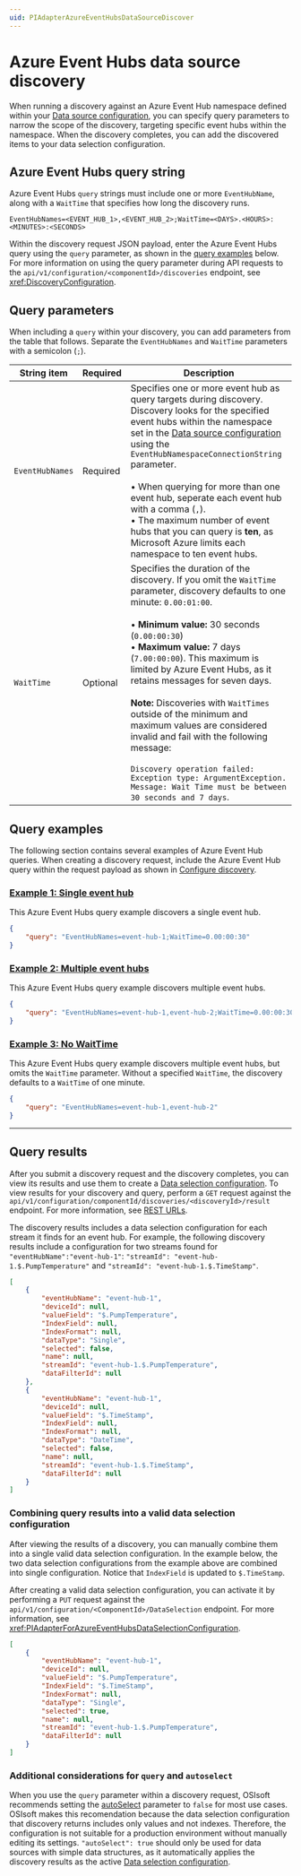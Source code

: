 ```yaml
---
uid: PIAdapterAzureEventHubsDataSourceDiscover
---
```


# Azure Event Hubs data source discovery

When running a discovery against an Azure Event Hub namespace defined within your [Data source configuration](xref:PIAdapterForAzureEventHubsDataSourceConfiguration), you can specify query parameters to narrow the scope of the discovery, targeting specific event hubs within the namespace. When the discovery completes, you can add the discovered items to your data selection configuration.

## Azure Event Hubs query string

Azure Event Hubs `query` strings must include one or more `EventHubName`, along with a `WaitTime` that specifies how long the discovery runs.

```text
EventHubNames=<EVENT_HUB_1>,<EVENT_HUB_2>;WaitTime=<DAYS>.<HOURS>:<MINUTES>:<SECONDS>
```

Within the discovery request JSON payload, enter the Azure Event Hubs query using the `query` parameter, as shown in the [query examples](#query-examples) below. For more information on using the query parameter during API requests to the `api/v1/configuration/<componentId>/discoveries` endpoint, see <xref:DiscoveryConfiguration>.


## Query parameters

When including a `query` within your discovery, you can add parameters from the table that follows. Separate the `EventHubNames` and `WaitTime` parameters with a semicolon (`;`).

String item | Required | Description
--|--|--
`EventHubNames` | Required | Specifies one or more event hub as query targets during discovery. Discovery looks for the specified event hubs within the namespace set in the [Data source configuration](xref:PIAdapterForAzureEventHubsDataSourceConfiguration) using the `EventHubNamespaceConnectionString` parameter.<br><br>&bull; When querying for more than one event hub, seperate each event hub with a comma (`,`).<br>&bull; The maximum number of event hubs that you can query is **ten**, as Microsoft Azure limits each namespace to ten event hubs.
`WaitTime` | Optional | Specifies the duration of the discovery. If you omit the `WaitTime` parameter, discovery defaults to one minute: `0.00:01:00`.<br><br>&bull; **Minimum value:** 30 seconds (`0.00:00:30`)<br>&bull; **Maximum value:** 7 days (`7.00:00:00`). This maximum is limited by Azure Event Hubs, as it retains messages for seven days.<br><br>**Note:** Discoveries with `WaitTimes` outside of the minimum and maximum values are considered invalid and fail with the following message:<br><br>`Discovery operation failed: Exception type: ArgumentException. Message: Wait Time must be between 30 seconds and 7 days`. 

## Query examples

The following section contains several examples of Azure Event Hub queries. When creating a discovery request, include the Azure Event Hub query within the request payload as shown in [Configure discovery](xref:DiscoveryConfiguration#configure-discovery).

### [Example 1: Single event hub](#tab/example-1)

This Azure Event Hubs query example discovers a single event hub.

```json
{
    "query": "EventHubNames=event-hub-1;WaitTime=0.00:00:30"
}
```

### [Example 2: Multiple event hubs](#tab/example-2)

This Azure Event Hubs query example discovers multiple event hubs.

```json
{
    "query": "EventHubNames=event-hub-1,event-hub-2;WaitTime=0.00:00:30"
}
```

### [Example 3: No WaitTime](#tab/example-3)

This Azure Event Hubs query example discovers multiple event hubs, but omits the `WaitTime` parameter. Without a specified `WaitTime`, the discovery defaults to a `WaitTime` of one minute.

```json
{
    "query": "EventHubNames=event-hub-1,event-hub-2"
}
```

***

## Query results

After you submit a discovery request and the discovery completes, you can view its results and use them to create a [Data selection configuration](xref:PIAdapterForAzureEventHubsDataSelectionConfiguration). To view results for your discovery and query, perform a `GET` request against the `api/v1/configuration/componentId/discoveries/<discoveryId>/result` endpoint. For more information, see [REST URLs](xref:DiscoveryConfiguration#rest-urls).

The discovery results includes a data selection configuration for each stream it finds for an event hub. For example, the following discovery results include a configuration for two streams found for `"eventHubName":"event-hub-1"`: `"streamId": "event-hub-1.$.PumpTemperature"` and `"streamId": "event-hub-1.$.TimeStamp"`.

```json
[
    {​​​
        "eventHubName": "event-hub-1",
        "deviceId": null,
        "valueField": "$.PumpTemperature",
        "IndexField": null,
        "IndexFormat": null,
        "dataType": "Single",
        "selected": false,
        "name": null,
        "streamId": "event-hub-1.$.PumpTemperature",
        "dataFilterId": null
    }​​​,
    {​​​
        "eventHubName": "event-hub-1",
        "deviceId": null,
        "valueField": "$.TimeStamp",
        "IndexField": null,
        "IndexFormat": null,
        "dataType": "DateTime",
        "selected": false,
        "name": null,
        "streamId": "event-hub-1.$.TimeStamp",
        "dataFilterId": null
    }​​​
]
```

### Combining query results into a valid data selection configuration 

After viewing the results of a discovery, you can manually combine them into a single valid data selection configuration. In the example below, the two data selection configurations from the example above are combined into single configuration. Notice that `IndexField` is updated to `$.TimeStamp`.

After creating a valid data selection configuration, you can activate it by performing a `PUT` request against the `api/v1/configuration/<ComponentId>/DataSelection` endpoint. For more information, see <xref:PIAdapterForAzureEventHubsDataSelectionConfiguration>.


```json
[
    {
        "eventHubName": "event-hub-1",
        "deviceId": null,
        "valueField": "$.PumpTemperature",
        "IndexField": "$.TimeStamp",
        "IndexFormat": null,
        "dataType": "Single",
        "selected": true,
        "name": null,
        "streamId": "event-hub-1.$.PumpTemperature",
        "dataFilterId": null
    }
]
```

### Additional considerations for `query` and `autoselect`

When you use the `query` parameter within a discovery request, OSIsoft recommends setting the [autoSelect](xref:DiscoveryConfiguration#discovery-parameters) parameter to `false` for most use cases. OSIsoft makes this recomendation because the data selection configuration that discovery returns includes only values and not indexes. Therefore, the configuration is not suitable for a production environment without manually editing its settings<!--, most notably the `IndexField` setting-->. `"autoSelect": true` should only be used for data sources with simple data structures, as it automatically applies the discovery results as the active [Data selection configuration](xref:PIAdapterForAzureEventHubsDataSelectionConfiguration).
